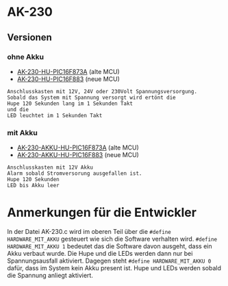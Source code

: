 # AK-230 

## Versionen
### ohne Akku

* [AK-230-HU-PIC16F873A](https://github.com/zzeroo/AK-230/tree/AK-230-HU-PIC16F873A) (alte MCU)
* [AK-230-HU-PIC16F883](https://github.com/zzeroo/AK-230/tree/AK-230-HU-PIC16F883) (neue MCU)

```
Anschlusskasten mit 12V, 24V oder 230Volt Spannungsversorgung.
Sobald das System mit Spannung versorgt wird ertönt die
Hupe 120 Sekunden lang im 1 Sekunden Takt
und die
LED leuchtet im 1 Sekunden Takt
```

### mit Akku

* [AK-230-AKKU-HU-PIC16F873A](https://github.com/zzeroo/AK-230/tree/AK-230-AKKU-HU-PIC16F873A) (alte MCU)
* [AK-230-AKKU-HU-PIC16F883](https://github.com/zzeroo/AK-230/tree/AK-230-AKKU-HU-PIC16F883) (neue MCU)

```
Anschlusskasten mit 12V Akku
Alarm sobald Stromversorung ausgefallen ist.
Hupe 120 Sekunden
LED bis Akku leer
```

# Anmerkungen für die Entwickler

In der Datei AK-230.c wird im oberen Teil über die 
`#define HARDWARE_MIT_AKKU` gesteuert wie sich die Software verhalten wird.
`#define HARDWARE_MIT_AKKU 1` bedeutet das die Software davon ausgeht, dass
ein Akku verbaut wurde. Die Hupe und die LEDs werden dann nur bei Spannungsausfall
aktiviert.
Dagegen steht `#define HARDWARE_MIT_AKKU 0` dafür, dass im System kein
Akku present ist. Hupe und LEDs werden sobald die Spannung anliegt aktiviert.



